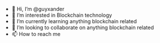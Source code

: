- 👋 Hi, I’m @guyxander
- 👀 I’m interested in Blockchain technology 
- 🌱 I’m currently learning anything blockchain related 
- 💞️ I’m looking to collaborate on anything blockchain related 
- 📫 How to reach me 

<!---
guyxander/guyxander is a ✨ special ✨ repository because its `README.md` (this file) appears on your GitHub profile.
You can click the Preview link to take a look at your changes.
--->
